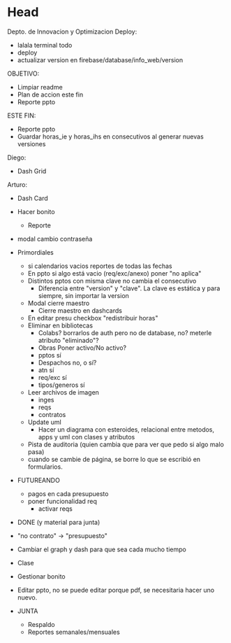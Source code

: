 # Head
Depto. de Innovacion y Optimizacion
Deploy:
 - lalala terminal todo
 - deploy
 - actualizar version en firebase/database/info_web/version

 OBJETIVO:
  - Limpiar readme
  - Plan de accion este fin
  - Reporte ppto
 
 ESTE FIN:
  - Reporte ppto
  - Guardar horas_ie y horas_ihs en consecutivos al generar nuevas versiones
 
 Diego:
 - Dash Grid
 
 Arturo:
 - Dash Card
  - Hacer bonito
    - Reporte
  - modal cambio contraseña

- Primordiales
  - si calendarios vacios reportes de todas las fechas
  - En ppto si algo está vacio (req/exc/anexo) poner "no aplica"
  - Distintos pptos con misma clave no cambia el consecutivo
    - Diferencia entre "version" y "clave". La clave es estática y para siempre, sin importar la version
  - Modal cierre maestro
    - Cierre maestro en dashcards
  - En editar presu checkbox "redistribuir horas"
  - Eliminar en bibliotecas
    - Colabs? borrarlos de auth pero no de database, no? meterle atributo "eliminado"?
    - Obras Poner activo/No activo?
    - pptos sí
    - Despachos no, o sí?
    - atn sí
    - req/exc sí
    - tipos/generos sí
  - Leer archivos de imagen
    - inges
    - reqs
    - contratos
  - Update uml
    - Hacer un diagrama con esteroides, relacional entre metodos, apps y uml con clases y atributos
  - Pista de auditoria (quien cambia que para ver que pedo si algo malo pasa)
  - cuando se cambie de página, se borre lo que se escribió en formularios.

- FUTUREANDO
  - pagos en cada presupuesto
  - poner funcionalidad req
    - activar reqs  

- DONE (y material para junta)
 - "no contrato" -> "presupuesto"
 - Cambiar el graph y dash para que sea cada mucho tiempo
 - Clase
 - Gestionar bonito
 
 - Editar ppto, no se puede editar porque pdf, se necesitaria hacer uno nuevo.

- JUNTA
  - Respaldo
  - Reportes semanales/mensuales
